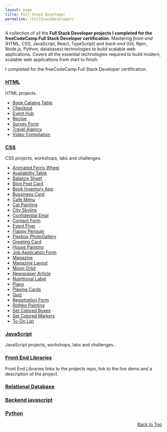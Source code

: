 ```yaml
---
layout: page
title: Full Stack Developer
permalink: /FullStackDeveloper/
---
```


A collection of all the **Full Stack Developer projects I completed for the freeCodeCamp Full Stack Developer certification**. Mastering _front-end_ (HTML, CSS, JavaScript, React, TypeScript) and _back-end_ (Git, Npm, Node.js, Python, databases) technologies to build scalable web applications.
Covers all the essential technologies required to build modern, scalable web applications from start to finish.

I completed for the freeCodeCamp Full Stack Developer certification.

### [HTML](./Html/)

HTML projects.

- [Book Catalog Table](./Html/bookCatalogTable)
- [Checkout](./Html/checkout)
- [Event Hub](./Html/eventHub)
- [Recipe](./Html/recipe.html)
- [Survey Form](./Html/surveyForm.html)
- [Travel Agency](./Html/travelAgency.html)
- [Video Compilation](./Html/videoCompilation.html)

### [CSS](./Css/)

CSS projects, workshops, labs and challenges.

- [Animated Ferris Wheel](./Css/AnimatedFerrisWheel)
- [Availability Table](./Css/AvailabilityTable)
- [Balance Sheet](./Css/BalanceSheet)
- [Blog Post Card](./Css/BlogPostCard)
- [Book Inventory App](./Css/BookInventoryApp)
- [Bussiness Card](./Css/BussinessCard)
- [Cafe Menu](./Css/CafeMenu)
- [Cat Painting](./Css/CatPainting)
- [City Skyline](./Css/CitySkyline)
- [Confidential Emai](./Css/ConfidentialEmail)
- [Contact Form](./Css/ContactForm)
- [Event Flyer](./Css/EventFlyer)
- [Flappy Penguin](./Css/FlappyPenguin)
- [Flexbox PhotoGallery](./Css/FlexboxPhotoGallery)
- [Greeting Card](./Css/GreetingCard)
- [House Painting](./Css/HousePainting)
- [Job Application Form](./Css/JobApplicationForm)
- [Magazine](./Css/Magazine)
- [Magazine Layout](./Css/MagazineLayout)
- [Moon Orbit](./Css/MoonOrbit)
- [Newspaper Article](./Css/NewspaperArticle)
- [Nutritional Label](./Css/NutritionalLabel)
- [Piano](./Css/Piano)
- [Playing Cards](./Css/PlayingCards)
- [Quiz](./Css/Quiz)
- [Registration Form](./Css/RegistrationForm)
- [Rothko Painting](./Css/RothkoPainting)
- [Set Colored Boxes](./Css/SetColoredBoxes)
- [Set Colored Markers](./Css/SetColoredMarkers)
- [To-Do List](./Css/ToDo)

### [JavaScript](./Js/)

JavaScript projects, workshops, labs and challenges.

### [Front End Libraries](./FrontEndLibraries/)

Front End Libraries links to the projects repo, link to the live demo and a description of the project.

### [Relational Database](./RelationalDatabase/)

### [Backend javascript](./BackendJs/)

### [Python](./Python/)

<p align="right"><a href="#" onclick="scrollToTop(); return false;">Back to Top</a></p>
